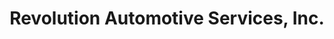 ---
title: "Revolution Automotive Services, Inc."
url: /norwood/revolution-automotive-services-inc/
shop: car repair
---
